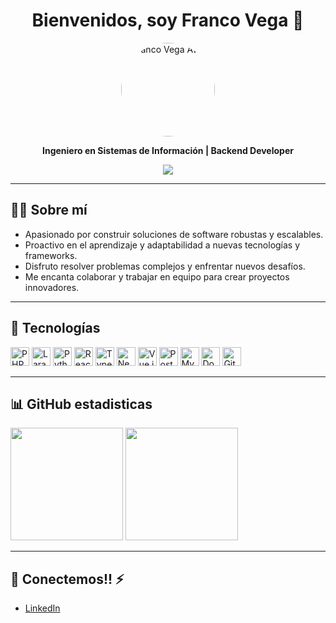 <h1 align="center">Bienvenidos, soy Franco Vega 👋</h1>
<p align="center">
  <img src="https://avatars.githubusercontent.com/u/65871659?v=4" width="150" alt="Franco Vega Avatar" style="border-radius: 50%;" />
</p>

<p align="center">
  <b>Ingeniero en Sistemas de Información | Backend Developer</b>
</p>

<p align="center">
  <img src="https://github-readme-streak-stats.herokuapp.com?user=francovegadev&theme=dark&hide_border=true" />
</p>

---

## 🧑‍💻 Sobre mí

- Apasionado por construir soluciones de software robustas y escalables.
- Proactivo en el aprendizaje y adaptabilidad a nuevas tecnologías y frameworks.
- Disfruto resolver problemas complejos y enfrentar nuevos desafíos.
- Me encanta colaborar y trabajar en equipo para crear proyectos innovadores.

---

## 🚀 Tecnologías

<p align="left">
  <img src="https://cdn.jsdelivr.net/gh/devicons/devicon/icons/php/php-original.svg" height="30" alt="PHP" />
  <img src="https://cdn.jsdelivr.net/gh/devicons/devicon/icons/laravel/laravel-plain.svg" height="30" alt="Laravel" />
  <img src="https://cdn.jsdelivr.net/gh/devicons/devicon/icons/python/python-original.svg" height="30" alt="Python" />
  <img src="https://cdn.jsdelivr.net/gh/devicons/devicon/icons/react/react-original.svg" height="30" alt="React" />
  <img src="https://cdn.jsdelivr.net/gh/devicons/devicon/icons/typescript/typescript-original.svg" height="30" alt="TypeScript" />
  <img src="https://cdn.jsdelivr.net/gh/devicons/devicon/icons/nextjs/nextjs-original.svg" height="30" alt="Next.js" />
  <img src="https://cdn.jsdelivr.net/gh/devicons/devicon/icons/vuejs/vuejs-original.svg" height="30" alt="Vue.js" />
  <img src="https://cdn.jsdelivr.net/gh/devicons/devicon/icons/postgresql/postgresql-original.svg" height="30" alt="PostgreSQL" />
  <img src="https://cdn.jsdelivr.net/gh/devicons/devicon/icons/mysql/mysql-original.svg" height="30" alt="MySQL" />
  <img src="https://cdn.jsdelivr.net/gh/devicons/devicon/icons/docker/docker-original.svg" height="30" alt="Docker" />
  <img src="https://cdn.jsdelivr.net/gh/devicons/devicon/icons/git/git-original.svg" height="30" alt="Git" />
</p>

---

## 📊 GitHub estadisticas

<p align="left">
  <img src="https://github-readme-stats.vercel.app/api?username=francovegadev&show_icons=true&theme=dark&hide_border=true" height="180" />
  <img src="https://github-readme-stats.vercel.app/api/top-langs/?username=francovegadev&layout=compact&theme=dark&hide_border=true" height="180" />
</p>

---

## 💬 Conectemos!! ⚡

- [LinkedIn](https://www.linkedin.com/in/franco-vega-671981227/)

